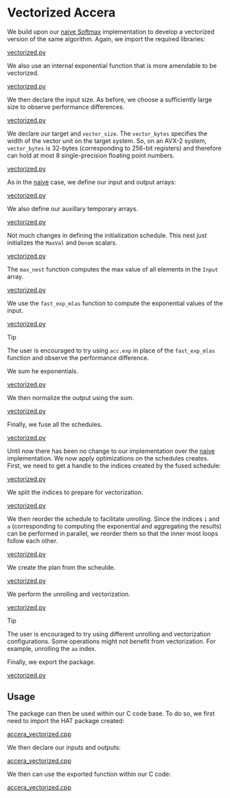 # Vectorized Accera

We build upon our [naive Softmax](naive.md) implementation to develop a vectorized version of the same algorithm.
Again, we import the required libraries:

[vectorized.py](vectorized.py ':include :type=code python :fragment=import-package')

We also use an internal exponential function that is more amendable to be vectorized.

[vectorized.py](vectorized.py ':include :type=code python :fragment=use-fast-exp')

We then declare the input size.
As before, we choose a sufficiently large size to observe performance differences.

[vectorized.py](vectorized.py ':include :type=code python :fragment=declare-input-length')

We declare our target and `vector_size`. 
The `vector_bytes` specifies the width of the vector unit on the target system.
So, on an AVX-2 system, `vector_bytes` is 32-bytes (corresponding to 256-bit registers) and therefore can hold at most 8 single-precision floating point numbers.

[vectorized.py](vectorized.py ':include :type=code python :fragment=declare-target-depdendent-params')

As in the [naive](naive.md) case, we define our input and output arrays:

[vectorized.py](vectorized.py ':include :type=code python :fragment=declare-input-output-arrays')

We also define our auxillary temporary arrays.

[vectorized.py](vectorized.py ':include :type=code python :fragment=declare-temp-arrays')

Not much changes in defining the initialization schedule.
This nest just initializes the `MaxVal` and `Denom` scalars.

[vectorized.py](vectorized.py ':include :type=code python :fragment=init')

The `max_nest` function computes the max value of all elements in the `Input` array.

[vectorized.py](vectorized.py ':include :type=code python :fragment=max')

We use the `fast_exp_mlas` function to compute the exponential values of the input.

[vectorized.py](vectorized.py ':include :type=code python :fragment=exp')


> [!TIP]
> The user is encouraged to try using `acc.exp` in place of the `fast_exp_mlas` function and observe the performance difference.

We sum he exponentials.

[vectorized.py](vectorized.py ':include :type=code python :fragment=accum')

We then normalize the output using the sum.

[vectorized.py](vectorized.py ':include :type=code python :fragment=divide')

Finally, we fuse all the schedules.

[vectorized.py](vectorized.py ':include :type=code python :fragment=fuse')

Until now there has been no change to our implementation over the [naive](naive.md) implementation.
We now apply optimizations on the schedules creates.
First, we need to get a handle to the indices created by the fused schedule:

[vectorized.py](vectorized.py ':include :type=code python :fragment=fuse-indices')

We split the indices to prepare for vectorization. 

[vectorized.py](vectorized.py ':include :type=code python :fragment=fused-schedule-split')

We then reorder the schedule to facilitate unrolling.
Since the indices `i` and `a` (corresponding to computing the exponential and aggregating the results) can be performed in parallel, we reorder them so that the inner most loops follow each other.

[vectorized.py](vectorized.py ':include :type=code python :fragment=fused-schedule-reorder')

We create the plan from the scheulde.

[vectorized.py](vectorized.py ':include :type=code python :fragment=fused-plan')

We perform the unrolling and vectorization.


[vectorized.py](vectorized.py ':include :type=code python :fragment=fused-plan-unroll-vectorize')

> [!TIP]
> The user is encouraged to try using different unrolling and vectorization configurations.
> Some operations might not benefit from vectorization.
> For example, unrolling the `aa` index.


Finally, we export the package.

[vectorized.py](vectorized.py ':include :type=code python :fragment=export-package')

## Usage

The package can then be used within our C code base.
To do so, we first need to import the HAT package created:

[accera_vectorized.cpp](accera_vectorized.cpp ':include :type=code cpp :fragment=import-hat')

We then declare our inputs and outputs:

[accera_vectorized.cpp](accera_vectorized.cpp ':include :type=code cpp :fragment=declare-io')

We then can use the exported function within our C code:

[accera_vectorized.cpp](accera_vectorized.cpp ':include :type=code cpp :fragment=use-function')


